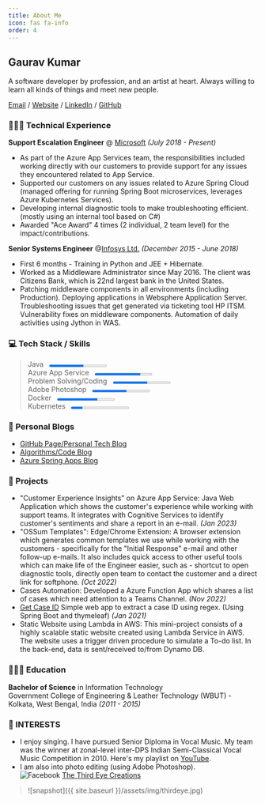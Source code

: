 ```yaml
---
title: About Me
icon: fas fa-info
order: 4
---
```


## Gaurav Kumar

A software developer by profession, and an artist at heart. Always willing to learn all kinds of things and meet new people.  

[Email](mailto:gkgaurav31@gmail.com) / [Website](https://gkgaurav31.github.io/) / [LinkedIn](https://www.linkedin.com/in/gauk/) / [GitHub](https://github.com/gkgaurav31)  

### 👨🏻‍💻 Technical Experience

**Support Escalation Engineer** @ [Microsoft](https://www.microsoft.com/en-in/) _(July 2018 - Present)_  

- As part of the Azure App Services team, the responsibilities included working directly with our customers to provide support for any issues they encountered related to App Service.
- Supported our customers on any issues related to Azure Spring Cloud (managed offering for running Spring Boot microservices, leverages Azure Kubernetes Services).
- Developing internal diagnostic tools to make troubleshooting efficient. (mostly using an internal tool based on C#)
- Awarded "Ace Award" 4 times (2 individual, 2 team level) for the impact/contributions.

**Senior Systems Engineer**   @[Infosys Ltd.](https://www.infosys.com/) _(December 2015 - June 2018)_

- First 6 months - Training in Python and JEE + Hibernate.
- Worked as a Middleware Administrator since May 2016. The client was Citizens Bank, which is 22nd largest bank in the United States.
- Patching middleware components in all environments (including Production). Deploying applications in Websphere Application Server. Troubleshooting issues that get generated via ticketing tool HP ITSM. Vulnerability fixes on middleware components. Automation of daily activities using Jython in WAS.

### :computer: Tech Stack / Skills

> Java &nbsp; <progress max="100" value="60" style="width: 25%; height: 10px;"></progress>  
> Azure App Service &nbsp; <progress max="100" value="80" style="width: 25%; height: 10px;"></progress>  
> Problem Solving/Coding &nbsp; <progress max="100" value="60" style="width: 25%; height: 10px;"></progress>  
> Adobe Photoshop &nbsp; <progress max="100" value="60" style="width: 25%; height: 10px;"></progress>  
> Docker &nbsp; <progress max="100" value="70" style="width: 25%; height: 10px;"></progress>  
> Kubernetes &nbsp; <progress max="100" value="20" style="width: 25%; height: 10px;"></progress>  

### :notebook_with_decorative_cover: Personal Blogs

- [GitHub Page/Personal Tech Blog](https://gkgaurav31.github.io/blog/)
- [Algorithms/Code Blog](https://gkgaurav31.github.io/)
- [Azure Spring Apps Blog](https://gkgaurav31.github.io/azure-spring-cloud/)

### :newspaper: Projects

- "Customer Experience Insights" on Azure App Service: Java Web Application which shows the customer's experience while working with support teams. It integrates with Cognitive Services to identify customer's sentiments and share a report in an e-mail. _(Jan 2023)_
- "OSSum Templates": Edge/Chrome Extension: A browser extension which generates common templates we use while working with the customers - specifically for the "Initial Response" e-mail and other follow-up e-mails. It also includes quick access to other useful tools which can make life of the Engineer easier, such as - shortcut to open diagnostic tools, directly open team to contact the customer and a direct link for softphone. _(Oct 2022)_
- Cases Automation: Developed a Azure Function App which shares a list of cases which need attention to a Teams Channel. _(Nov 2022)_
- [Get Case ID](https://getcaseid.azurewebsites.net/) Simple web app to extract a case ID using regex. (Using Spring Boot and thymeleaf) _(Jan 2021)_
- Static Website using Lambda in AWS: This mini-project consists of a highly scalable static website created using Lambda Service in AWS. The website uses a trigger driven procedure to simulate a To-do list. In the back-end, data is sent/received to/from Dynamo DB.

### 👨🏻‍🎓 Education

**Bachelor of Science** in Information Technology  
Government College of Engineering & Leather Technology (WBUT) - Kolkata, West Bengal, India _(2011 - 2015)_

### :musical_score: INTERESTS

- I enjoy singing. I have pursued Senior Diploma in Vocal Music. My team was the winner at zonal-level inter-DPS Indian Semi-Classical Vocal Music Competition in 2010. Here's my playlist on [YouTube](https://www.youtube.com/playlist?list=PLcxMc9zuTCJYXqhsFkTwp89zqV0yMhSii).
- I am also into photo editing (using Adobe Photoshop).  
![Facebook](https://img.shields.io/badge/Facebook-%231877F2.svg?style=for-the-badge&logo=Facebook&logoColor=white)
[The Third Eye Creations](https://www.facebook.com/thethirdeyecreations)  

>![snapshot]({{ site.baseurl }}/assets/img/thirdeye.jpg)
